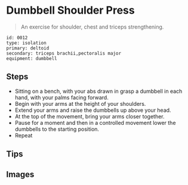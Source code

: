 # Dumbbell Shoulder Press
> An exercise for shoulder, chest and triceps strengthening.

``` 
id: 0012 
type: isolation 
primary: deltoid 
secondary: triceps brachii,pectoralis major 
equipment: dumbbell 
``` 

## Steps

 - Sitting on a bench, with your abs drawn in grasp a dumbbell in each hand, with your palms facing forward.
 - Begin with your arms at the height of your shoulders.
 - Extend your arms and raise the dumbbells up above your head.
 - At the top of the movement, bring your arms closer together.
 - Pause for a moment and then in a controlled movement lower the dumbbells to the starting position.
 - Repeat

## Tips


## Images

